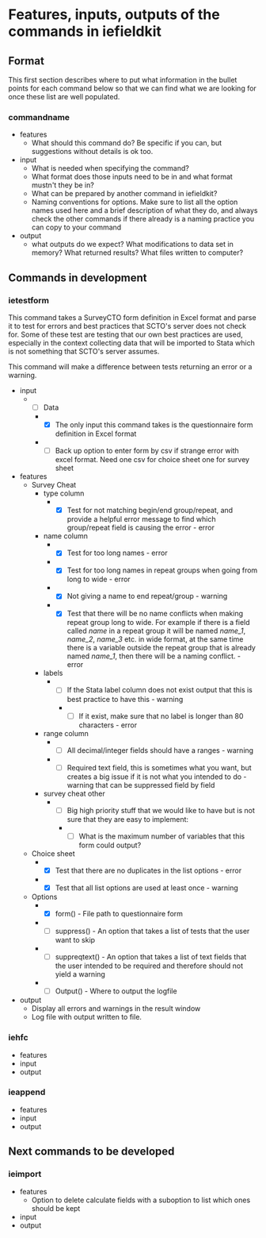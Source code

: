 # Features, inputs, outputs of the commands in iefieldkit

## Format

This first section describes where to put what information in the bullet points for each command below so that we can find what we are looking for once these list are well populated.

### commandname

* features
  * What should this command do? Be specific if you can, but suggestions without details is ok too.
* input
  * What is needed when specifying the command?
  * What format does those inputs need to be in and what format mustn't they be in?
  * What can be prepared by another command in iefieldkit?
  * Naming conventions for options. Make sure to list all the option names used here and a brief description of what they do, and always check the other commands if there already is a naming practice you can copy to your command
* output
  * what outputs do we expect? What modifications to data set in memory? What returned results? What files written to computer?

## Commands in development

### ietestform

This command takes a SurveyCTO form definition in Excel format and parse it to test for errors and best practices that SCTO's server does not check for. Some of these test are testing that our own best practices are used, especially in the context collecting data that will be imported to Stata which is not something that SCTO's server assumes.

This command will make a difference between tests returning an error or a warning.

* input
  * -[ ] Data
    * -[x] The only input this command takes is the questionnaire form definition in Excel format
    * -[ ] Back up option to enter form by csv if strange error with excel format. Need one csv for choice sheet one for survey sheet
* features
  * Survey Cheat
    * type column
      * -[x] Test for not matching begin/end group/repeat, and provide a helpful error message to find which group/repeat field is causing the error - error
    * name column
      * -[x] Test for too long names - error
      * -[x] Test for too long names in repeat groups when going from long to wide - error
      * -[x] Not giving a name to end repeat/group - warning
      * -[x] Test that there will be no name conflicts when making repeat group long to wide. For example if there is a field called _name_ in a repeat group it will be named *name_1*, *name_2*, *name_3* etc. in wide format, at the same time there is a variable outside the repeat group that is already named *name_1*, then there will be a naming conflict. - error
    * labels
      * -[ ] If the Stata label column does not exist output that this is best practice to have this - warning
        * -[ ] If it exist, make sure that no label is longer than 80 characters - error    
    * range column
      * -[ ] All decimal/integer fields should have a ranges - warning
      * -[ ] Required text field, this is sometimes what you want, but creates a big issue if it is not what you intended to do - warning that can be suppressed field by field
    * survey cheat other
      * -[ ] Big high priority stuff that we would like to have but is not sure that they are easy to implement:
        * -[ ] What is the maximum number of variables that this form could output?
   * Choice sheet
     * -[x] Test that there are no duplicates in the list options - error
     * -[x] Test that all list options are used at least once - warning
  * Options
    * -[x] form() - File path to questionnaire form
    * -[ ] suppress() - An option that takes a list of tests that the user want to skip
    * -[ ] suppreqtext() - An option that takes a list of text fields that the user intended to be required and therefore should not yield a warning
    * -[ ] Output() - Where to output the logfile
* output
  * Display all errors and warnings in the result window
  * Log file with output written to file.

### iehfc
* features
* input
* output
### ieappend
* features
* input
* output

## Next commands to be developed

### ieimport
* features
  * Option to delete calculate fields with a suboption to list which ones should be kept
* input
* output
